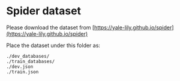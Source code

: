 # Spider dataset
Please download the dataset from [https://yale-lily.github.io/spider](https://yale-lily.github.io/spider)

Place the dataset under this folder as:
```
./dev_databases/
./train_databases/
./dev.json
./train.json
```